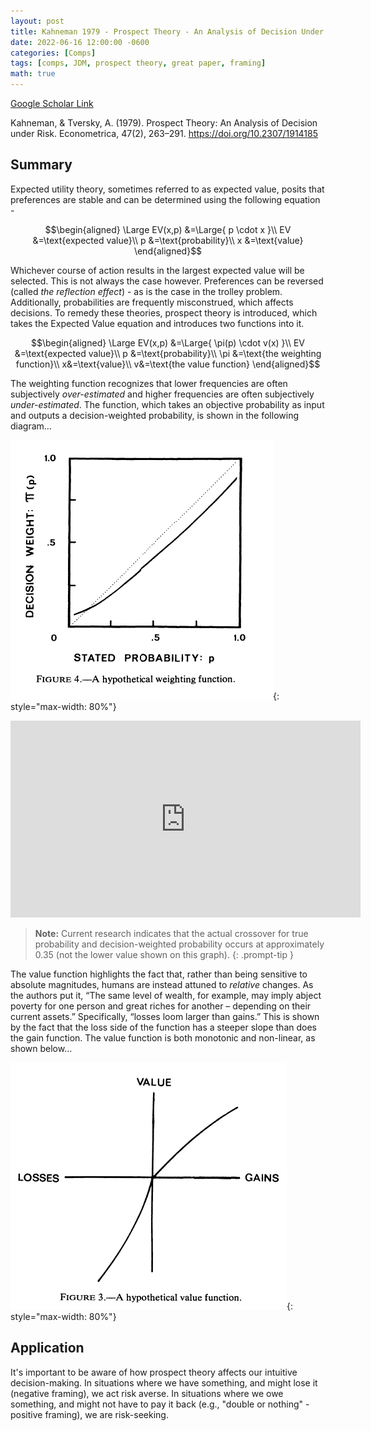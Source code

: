 ```yaml
---
layout: post
title: Kahneman 1979 - Prospect Theory - An Analysis of Decision Under Risk
date: 2022-06-16 12:00:00 -0600
categories: [Comps]
tags: [comps, JDM, prospect theory, great paper, framing]
math: true
---
```


[Google Scholar Link](https://scholar.google.com/scholar?hl=en&as_sdt=0%2C45&q=prospect+theory+an+analysis+of+decision+under+risk&btnG=)

Kahneman, & Tversky, A. (1979). Prospect Theory: An Analysis of Decision under Risk. Econometrica, 47(2), 263–291. https://doi.org/10.2307/1914185

## Summary
Expected utility theory, sometimes referred to as expected value, posits that preferences are stable and can be determined using the following equation - 

$$\begin{aligned}
\Large EV(x,p) &=\Large{ p \cdot x }\\
EV &=\text{expected value}\\
p &=\text{probability}\\
x &=\text{value}
\end{aligned}$$

Whichever course of action results in the largest expected value will be selected.  This is not always the case however.  Preferences can be reversed (called _the reflection effect_) - as is the case in the trolley problem.  Additionally, probabilities are frequently misconstrued, which affects decisions.  To remedy these theories, prospect theory is introduced, which takes the Expected Value equation and introduces two functions into it.

$$\begin{aligned}
\Large EV(x,p) &=\Large{ \pi(p) \cdot v(x) }\\
EV &=\text{expected value}\\
p &=\text{probability}\\
\pi &=\text{the weighting function}\\
x&=\text{value}\\
v&=\text{the value function}
\end{aligned}$$

The weighting function recognizes that lower frequencies are often subjectively _over-estimated_ and higher frequencies are often subjectively _under-estimated_.  The function, which takes an objective probability as input and outputs a decision-weighted probability, is shown in the following diagram…

![Weighting Function](/images/Kahneman1979-ProspectTheory2.png){: style="max-width: 80%"}

<center><iframe width="560" height="315" src="https://www.youtube.com/embed/nFTRwD85AQ4" title="YouTube video player" frameborder="0" allow="accelerometer; autoplay; clipboard-write; encrypted-media; gyroscope; picture-in-picture" allowfullscreen></iframe></center>

>**Note:** Current research indicates that the actual crossover for true probability and decision-weighted probability occurs at approximately 0.35 (not the lower value shown on this graph). 
{: .prompt-tip }

The value function highlights the fact that, rather than being sensitive to absolute magnitudes, humans are instead attuned to _relative_ changes.  As the authors put it, “The same level of wealth, for example, may imply abject poverty for one person and great riches for another – depending on their current assets.”  Specifically, “losses loom larger than gains.”  This is shown by the fact that the loss side of the function has a steeper slope than does the gain function.  The value function is both monotonic and  non-linear, as shown below…

![Weighting Function](/images/Kahneman1979-ProspectTheory.png){: style="max-width: 80%"}

## Application
It's important to be aware of how prospect theory affects our intuitive decision-making.  In situations where we have something, and might lose it (negative framing), we act risk averse.  In situations where we owe something, and might not have to pay it back (e.g., "double or nothing" - positive framing), we are risk-seeking.